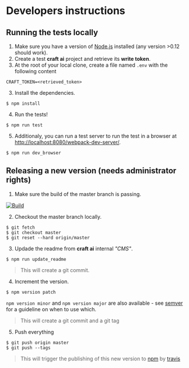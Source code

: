 # Developers instructions #

## Running the tests locally ##

1. Make sure you have a version of [Node.js](https://nodejs.org) installed (any version >0.12 should work).
1. Create a test **craft ai** project and retrieve its **write token**.
2. At the root of your local clone, create a file named `.env` with the following content

  ```
  CRAFT_TOKEN=<retrieved_token>
  ```

3. Install the dependencies.

  ```console
  $ npm install
  ```

4. Run the tests!

  ```console
  $ npm run test
  ```

5. Additionaly, you can run a test server to run the test in a browser at <http://localhost:8080/webpack-dev-server/>.

  ```console
  $ npm run dev_browser
  ```

## Releasing a new version (needs administrator rights) ##

1. Make sure the build of the master branch is passing.

  [![Build](https://img.shields.io/travis/craft-ai/craft-ai-client-js/master.svg?style=flat-square)](https://travis-ci.org/craft-ai/craft-ai-client-js)

2. Checkout the master branch locally.

  ```console
  $ git fetch
  $ git checkout master
  $ git reset --hard origin/master
  ```

3. Updade the readme from **craft ai** internal _"CMS"_.

  ```console
  $ npm run update_readme
  ```

  > This will create a git commit.

4. Increment the version.

  ```console
  $ npm version patch
  ```

  `npm version minor` and `npm version major` are also available - see
  [semver](http://semver.org) for a guideline on when to use which.

  > This will create a git commit and a git tag

5. Push everything

  ```console
  $ git push origin master
  $ git push --tags
  ```

  > This will trigger the publishing of this new version to [npm](https://www.npmjs.com/package/craft-ai) by [travis](https://travis-ci.org/craft-ai/craft-ai-client-js)
